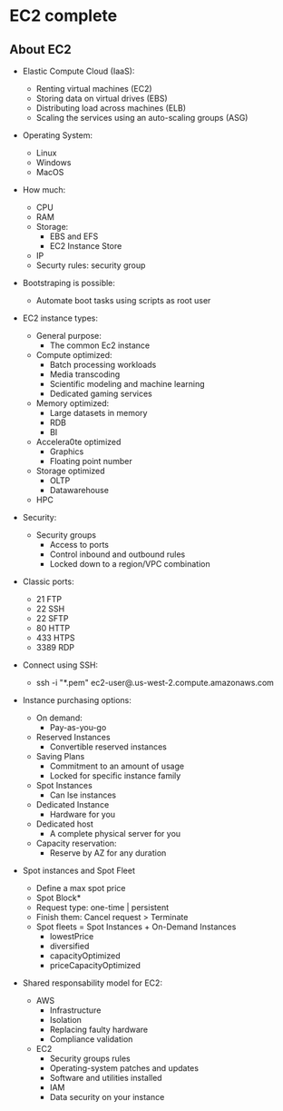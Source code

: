 # EC2 complete

## About EC2

* Elastic Compute Cloud (IaaS):
    * Renting virtual machines (EC2)
    * Storing data on virtual drives (EBS)
    * Distributing load across machines (ELB)
    * Scaling the services using an auto-scaling groups (ASG)

* Operating System:
    * Linux
    * Windows
    * MacOS

* How much:
    * CPU
    * RAM
    * Storage:
        * EBS and EFS
        * EC2 Instance Store
    * IP
    * Securty rules: security group

* Bootstraping is possible:
    * Automate boot tasks using scripts as root user

* EC2 instance types:
    * General purpose:
        * The common Ec2 instance
    * Compute optimized:
        * Batch processing workloads
        * Media transcoding
        * Scientific modeling and machine learning
        * Dedicated gaming services
    * Memory optimized:
        * Large datasets in memory
        * RDB
        * BI 
    * Accelera0te optimized
        * Graphics
        * Floating point number
    * Storage optimized
        * OLTP
        * Datawarehouse
    * HPC

* Security:
    * Security groups
        * Access to ports
        * Control inbound and outbound rules
        * Locked down to a region/VPC combination

* Classic ports:
    * 21 FTP
    * 22 SSH
    * 22 SFTP
    * 80 HTTP
    * 433 HTPS
    * 3389 RDP
    
* Connect using SSH:
    * ssh -i "*.pem" ec2-user@.us-west-2.compute.amazonaws.com

* Instance purchasing options:
    * On demand:
        * Pay-as-you-go
    * Reserved Instances
        * Convertible reserved instances
    * Saving Plans
        * Commitment to an amount of usage
        * Locked for specific instance family
    * Spot Instances
        * Can lse instances
    * Dedicated Instance
        * Hardware for you
    * Dedicated host
        * A complete physical server for you
    * Capacity reservation:
        * Reserve by AZ for any duration

* Spot instances and Spot Fleet
    * Define a max spot price
    * Spot Block*
    * Request type: one-time | persistent
    * Finish them: Cancel request > Terminate
    * Spot fleets = Spot Instances + On-Demand Instances
        * lowestPrice
        * diversified
        * capacityOptimized
        * priceCapacityOptimized

* Shared responsability model for EC2:
    * AWS
        * Infrastructure
        * Isolation
        * Replacing faulty hardware
        * Compliance validation
    * EC2
        * Security groups rules
        * Operating-system patches and updates
        * Software and utilities installed
        * IAM 
        * Data security on your instance